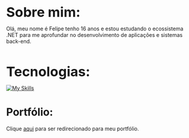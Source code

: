 <h1 align="left" style="font-size: 36px; margin-bottom: 0;">Sobre mim: </h1>
<p>Olá, meu nome é Felipe tenho 16 anos e estou estudando o ecossistema .NET para me aprofundar no desenvolvimento de aplicações e sistemas back-end.</p>
<h1 align="left" style="font-size: 36px; margin-bottom: 0;">Tecnologias: </h1>

[![My Skills](https://skillicons.dev/icons?i=cs,dotnet,wasm,git,html,css,bootstrap)](https://skillicons.dev)

<h1>Portfólio: </h1>
<p>Clique <a href="https://felipecdeveloper.netlify.app/">aqui</a> para ser redirecionado para meu portfólio.</p>




